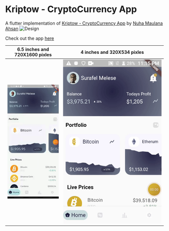 # Kriptow - CryptoCurrency App

A flutter implementation of [Kriptow - CryptoCurrency App](https://dribbble.com/shots/17339800-Kriptow-CryptoCurrency-App) by [Nuha Maulana Ahsan](https://dribbble.com/nuhamlnaa)
![Design](https://cdn.dribbble.com/users/2390402/screenshots/17339800/media/5fcc141299b0494ef87bcfa6a9f95b2d.png)

Check out the app [here](app-release.apk)


6.5 inches and 720X1600 pixles|  4 inches and 320X534 pixles
:----------------------------:|:---------------------------:
![](larger_screen.gif)        |  ![](smaller_screen.gif) 

